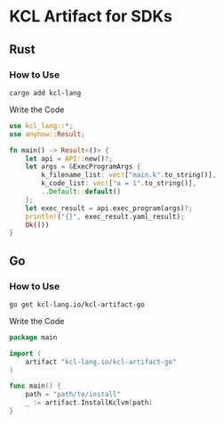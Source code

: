 # KCL Artifact for SDKs

## Rust

### How to Use

```shell
cargo add kcl-lang
```

Write the Code

```rust
use kcl_lang::*;
use anyhow::Result;

fn main() -> Result<()> {
    let api = API::new()?;
    let args = &ExecProgramArgs {
        k_filename_list: vec!["main.k".to_string()],
        k_code_list: vec!["a = 1".to_string()],
        ..Default::default()
    };
    let exec_result = api.exec_program(args)?;
    println!("{}", exec_result.yaml_result);
    Ok(())
}
```

## Go

### How to Use

```shell
go get kcl-lang.io/kcl-artifact-go
```

Write the Code

```go
package main

import (
	artifact "kcl-lang.io/kcl-artifact-go"
)

func main() {
    path = "path/to/install"
    _ := artifact.InstallKclvm(path)
}
```
